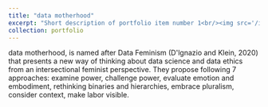 ```yaml
---
title: "data motherhood"
excerpt: "Short description of portfolio item number 1<br/><img src='/images/500x300.png'>"
collection: portfolio
---
```


data motherhood, is named after Data Feminism (D'lgnazio and Klein, 2020) that presents a new way of thinking about data science and data ethics from an intersectional feminist perspective. They propose following 7 approaches: examine power, challenge power, evaluate emotion and embodiment, rethinking binaries and hierarchies, embrace pluralism, consider context, make labor visible.  
